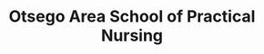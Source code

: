 ---
layout: repo
title: "Otsego Area School of Practical Nursing"
id: 22124
permalink: repos/22124/
---